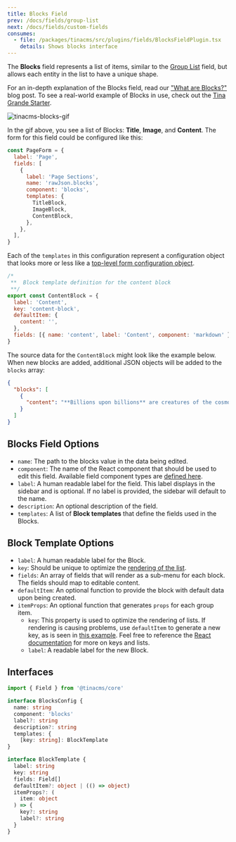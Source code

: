 ```yaml
---
title: Blocks Field
prev: /docs/fields/group-list
next: /docs/fields/custom-fields
consumes:
  - file: /packages/tinacms/src/plugins/fields/BlocksFieldPlugin.tsx
    details: Shows blocks interface
---
```


The **Blocks** field represents a list of items, similar to the [Group List](/docs/fields/group-list) field, but allows each entity in the list to have a unique shape.

<tip>For an in-depth explanation of the Blocks field, read our ["What are Blocks?"](/blog/what-are-blocks/) blog post. To see a real-world example of Blocks in use, check out the [Tina Grande Starter](https://github.com/tinacms/tina-starter-grande).
</tip>

![tinacms-blocks-gif](/gif/blocks.gif)

In the gif above, you see a list of Blocks: **Title**, **Image**, and **Content**. The form for this field could be configured like this:

```jsx
const PageForm = {
  label: 'Page',
  fields: [
    {
      label: 'Page Sections',
      name: 'rawJson.blocks',
      component: 'blocks',
      templates: {
        TitleBlock,
        ImageBlock,
        ContentBlock,
      },
    },
  ],
}
```

Each of the `templates` in this configuration represent a configuration object that looks more or less like a [top-level form configuration object](/docs/gatsby/markdown/#creating-remark-forms).

```jsx
/*
 **  Block template definition for the content block
 **/
export const ContentBlock = {
  label: 'Content',
  key: 'content-block',
  defaultItem: {
    content: '',
  },
  fields: [{ name: 'content', label: 'Content', component: 'markdown' }],
}
```

The source data for the `ContentBlock` might look like the example below. When new blocks are added, additional JSON objects will be added to the `blocks` array:

```json
{
  "blocks": [
    {
      "content": "**Billions upon billions** are creatures of the cosmos Orion's sword cosmic fugue at the edge of forever science?"
    }
  ]
}
```

## Blocks Field Options

- `name`: The path to the blocks value in the data being edited.
- `component`: The name of the React component that should be used to edit this field. Available field component types are [defined here](/docs/concepts/fields#field-types).
- `label`: A human readable label for the field. This label displays in the sidebar and is optional. If no label is provided, the sidebar will default to the name.
- `description`: An optional description of the field.
- `templates`: A list of **Block templates** that define the fields used in the Blocks.

## Block Template Options

- `label`: A human readable label for the Block.
- `key`: Should be unique to optimize the [rendering of the list](https://reactjs.org/docs/lists-and-keys.html).
- `fields`: An array of fields that will render as a sub-menu for each block. The fields should map to editable content.
- `defaultItem`: An optional function to provide the block with default data upon being created.
- `itemProps`: An optional function that generates `props` for each group item.
  - `key`: This property is used to optimize the rendering of lists. If rendering is causing problems, use `defaultItem` to generate a new key, as is seen in [this example](http://tinacms.org/docs/fields/group-list#definition). Feel free to reference the [React documentation](https://reactjs.org/docs/lists-and-keys.html) for more on keys and lists.
  - `label`: A readable label for the new Block.

## Interfaces

```typescript
import { Field } from '@tinacms/core'

interface BlocksConfig {
  name: string
  component: 'blocks'
  label?: string
  description?: string
  templates: {
    [key: string]: BlockTemplate
}

interface BlockTemplate {
  label: string
  key: string
  fields: Field[]
  defaultItem?: object | (() => object)
  itemProps?: (
    item: object
  ) => {
    key?: string
    label?: string
  }
}
```
